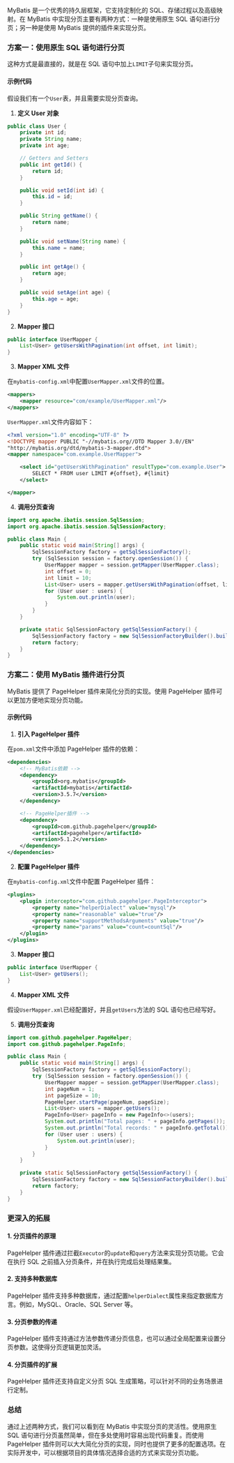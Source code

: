 MyBatis 是一个优秀的持久层框架，它支持定制化的 SQL、存储过程以及高级映射。在 MyBatis 中实现分页主要有两种方式：一种是使用原生 SQL 语句进行分页；另一种是使用 MyBatis 提供的插件来实现分页。

### 方案一：使用原生 SQL 语句进行分页

这种方式是最直接的，就是在 SQL 语句中加上`LIMIT`子句来实现分页。

#### 示例代码

假设我们有一个`User`表，并且需要实现分页查询。

1. **定义 User 对象**

```java
public class User {
    private int id;
    private String name;
    private int age;

    // Getters and Setters
    public int getId() {
        return id;
    }

    public void setId(int id) {
        this.id = id;
    }

    public String getName() {
        return name;
    }

    public void setName(String name) {
        this.name = name;
    }

    public int getAge() {
        return age;
    }

    public void setAge(int age) {
        this.age = age;
    }
}
```

2. **Mapper 接口**

```java
public interface UserMapper {
    List<User> getUsersWithPagination(int offset, int limit);
}
```

3. **Mapper XML 文件**

在`mybatis-config.xml`中配置`UserMapper.xml`文件的位置。

```xml
<mappers>
    <mapper resource="com/example/UserMapper.xml"/>
</mappers>
```

`UserMapper.xml`文件内容如下：

```xml
<?xml version="1.0" encoding="UTF-8" ?>
<!DOCTYPE mapper PUBLIC "-//mybatis.org//DTD Mapper 3.0//EN"
"http://mybatis.org/dtd/mybatis-3-mapper.dtd">
<mapper namespace="com.example.UserMapper">

    <select id="getUsersWithPagination" resultType="com.example.User">
        SELECT * FROM user LIMIT #{offset}, #{limit}
    </select>

</mapper>
```

4. **调用分页查询**

```java
import org.apache.ibatis.session.SqlSession;
import org.apache.ibatis.session.SqlSessionFactory;

public class Main {
    public static void main(String[] args) {
        SqlSessionFactory factory = getSqlSessionFactory();
        try (SqlSession session = factory.openSession()) {
            UserMapper mapper = session.getMapper(UserMapper.class);
            int offset = 0;
            int limit = 10;
            List<User> users = mapper.getUsersWithPagination(offset, limit);
            for (User user : users) {
                System.out.println(user);
            }
        }
    }

    private static SqlSessionFactory getSqlSessionFactory() {
        SqlSessionFactory factory = new SqlSessionFactoryBuilder().build(Resources.getResourceAsStream("mybatis-config.xml"));
        return factory;
    }
}
```

### 方案二：使用 MyBatis 插件进行分页

MyBatis 提供了 PageHelper 插件来简化分页的实现。使用 PageHelper 插件可以更加方便地实现分页功能。

#### 示例代码

1. **引入 PageHelper 插件**

在`pom.xml`文件中添加 PageHelper 插件的依赖：

```xml
<dependencies>
    <!-- MyBatis依赖 -->
    <dependency>
        <groupId>org.mybatis</groupId>
        <artifactId>mybatis</artifactId>
        <version>3.5.7</version>
    </dependency>

    <!-- PageHelper插件 -->
    <dependency>
        <groupId>com.github.pagehelper</groupId>
        <artifactId>pagehelper</artifactId>
        <version>5.1.2</version>
    </dependency>
</dependencies>
```

2. **配置 PageHelper 插件**

在`mybatis-config.xml`文件中配置 PageHelper 插件：

```xml
<plugins>
    <plugin interceptor="com.github.pagehelper.PageInterceptor">
        <property name="helperDialect" value="mysql"/>
        <property name="reasonable" value="true"/>
        <property name="supportMethodsArguments" value="true"/>
        <property name="params" value="count=countSql"/>
    </plugin>
</plugins>
```

3. **Mapper 接口**

```java
public interface UserMapper {
    List<User> getUsers();
}
```

4. **Mapper XML 文件**

假设`UserMapper.xml`已经配置好，并且`getUsers`方法的 SQL 语句也已经写好。

5. **调用分页查询**

```java
import com.github.pagehelper.PageHelper;
import com.github.pagehelper.PageInfo;

public class Main {
    public static void main(String[] args) {
        SqlSessionFactory factory = getSqlSessionFactory();
        try (SqlSession session = factory.openSession()) {
            UserMapper mapper = session.getMapper(UserMapper.class);
            int pageNum = 1;
            int pageSize = 10;
            PageHelper.startPage(pageNum, pageSize);
            List<User> users = mapper.getUsers();
            PageInfo<User> pageInfo = new PageInfo<>(users);
            System.out.println("Total pages: " + pageInfo.getPages());
            System.out.println("Total records: " + pageInfo.getTotal());
            for (User user : users) {
                System.out.println(user);
            }
        }
    }

    private static SqlSessionFactory getSqlSessionFactory() {
        SqlSessionFactory factory = new SqlSessionFactoryBuilder().build(Resources.getResourceAsStream("mybatis-config.xml"));
        return factory;
    }
}
```

### 更深入的拓展

#### 1. 分页插件的原理

PageHelper 插件通过拦截`Executor`的`update`和`query`方法来实现分页功能。它会在执行 SQL 之前插入分页条件，并在执行完成后处理结果集。

#### 2. 支持多种数据库

PageHelper 插件支持多种数据库，通过配置`helperDialect`属性来指定数据库方言。例如，MySQL、Oracle、SQL Server 等。

#### 3. 分页参数的传递

PageHelper 插件支持通过方法参数传递分页信息，也可以通过全局配置来设置分页参数。这使得分页逻辑更加灵活。

#### 4. 分页插件的扩展

PageHelper 插件还支持自定义分页 SQL 生成策略，可以针对不同的业务场景进行定制。

### 总结

通过上述两种方式，我们可以看到在 MyBatis 中实现分页的灵活性。使用原生 SQL 语句进行分页虽然简单，但在多处使用时容易出现代码重复。而使用 PageHelper 插件则可以大大简化分页的实现，同时也提供了更多的配置选项。在实际开发中，可以根据项目的具体情况选择合适的方式来实现分页功能。
